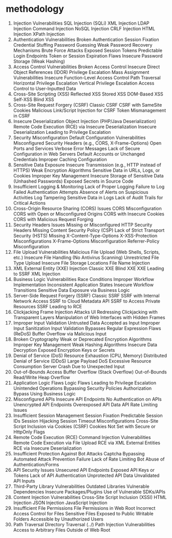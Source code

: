 # methodology

1. Injection Vulnerabilities
SQL Injection (SQLi)
XML Injection
LDAP Injection
Command Injection
NoSQL Injection
CRLF Injection
HTML Injection
XPath Injection
2. Authentication Vulnerabilities
Broken Authentication
Session Fixation
Credential Stuffing
Password Guessing
Weak Password Recovery Mechanisms
Brute Force Attacks
Exposed Session Tokens
Predictable Login Endpoints
Token or Session Expiration Flaws
Insecure Password Storage (Weak Hashing)
3. Access Control Vulnerabilities
Broken Access Control
Insecure Direct Object References (IDOR)
Privilege Escalation
Mass Assignment Vulnerabilities
Insecure Function-Level Access Control
Path Traversal
Horizontal Privilege Escalation
Vertical Privilege Escalation
Access Control to User-Inputted Data
4. Cross-Site Scripting (XSS)
Reflected XSS
Stored XSS
DOM-Based XSS
Self-XSS
Blind XSS
5. Cross-Site Request Forgery (CSRF)
Classic CSRF
CSRF with SameSite Cookies
Malicious Link/Script Injection for CSRF
Token Mismanagement in CSRF
6. Insecure Deserialization
Object Injection (PHP/Java Deserialization)
Remote Code Execution (RCE) via Insecure Deserialization
Insecure Deserialization Leading to Privilege Escalation
7. Security Misconfiguration
Default Configuration Vulnerabilities
Misconfigured Security Headers (e.g., CORS, X-Frame-Options)
Open Ports and Services
Verbose Error Messages
Lack of Secure Configuration in Web Servers
Default Accounts or Unchanged Credentials
Improper Caching Configuration
8. Sensitive Data Exposure
Insecure Transmission (e.g., HTTP instead of HTTPS)
Weak Encryption Algorithms
Sensitive Data in URLs, Logs, or Cookies
Improper Key Management
Insecure Storage of Sensitive Data (Unhashed Passwords)
Exposed Secrets in Source Code
9. Insufficient Logging & Monitoring
Lack of Proper Logging
Failure to Log Failed Authentication Attempts
Absence of Alerts on Suspicious Activities
Log Tampering
Sensitive Data in Logs
Lack of Audit Trails for Critical Actions
10. Cross-Origin Resource Sharing (CORS) Issues
CORS Misconfiguration
CORS with Open or Misconfigured Origins
CORS with Insecure Cookies
CORS with Malicious Request Forging
11. Security Headers Issues
Missing or Misconfigured HTTP Security Headers
Missing Content Security Policy (CSP)
Lack of Strict Transport Security (HSTS)
Missing X-Content-Type-Options
X-XSS-Protection Misconfigurations
X-Frame-Options Misconfiguration
Referrer-Policy Misconfiguration
12. File Upload Vulnerabilities
Malicious File Upload (Web Shells, Scripts, etc.)
Insecure File Handling (No Antivirus Scanning)
Unrestricted File Type Upload
Insecure File Storage Locations
File Name Injection
13. XML External Entity (XXE) Injection
Classic XXE
Blind XXE
XXE Leading to SSRF
XML Injection
14. Business Logic Vulnerabilities
Race Conditions
Improper Workflow Implementation
Inconsistent Application States
Insecure Workflow Transitions
Sensitive Data Exposure via Business Logic
15. Server-Side Request Forgery (SSRF)
Classic SSRF
SSRF with Internal Network Access
SSRF to Cloud Metadata API
SSRF to Access Private Resources
SSRF Leading to RCE
16. Clickjacking
Frame Injection Attacks
UI Redressing
Clickjacking with Transparent Layers
Manipulation of Web Interfaces with Hidden Frames
17. Improper Input Validation
Untrusted Data Accepted as Input
Improper Input Sanitization
Input Validation Bypasses
Regular Expression Flaws (ReDoS)
Buffer Overflow via Malicious Input
18. Broken Cryptography
Weak or Deprecated Encryption Algorithms
Improper Key Management
Weak Hashing Algorithms
Insecure Data Decryption
Exposed Encryption Keys or Secrets
19. Denial of Service (DoS)
Resource Exhaustion (CPU, Memory)
Distributed Denial of Service (DDoS)
Large Payload DoS
Excessive Resource Consumption
Server Crash Due to Unexpected Input
20. Out-of-Bounds Access
Buffer Overflow (Stack Overflow)
Out-of-Bounds Read/Write
Heap Overflow
21. Application Logic Flaws
Logic Flaws Leading to Privilege Escalation
Unintended Operations
Bypassing Security Policies
Authorization Bypass Using Business Logic
22. Misconfigured APIs
Insecure API Endpoints
No Authentication on APIs
Unencrypted API Endpoints
Overexposed API Data
API Rate Limiting Issues
23. Insufficient Session Management
Session Fixation
Predictable Session IDs
Session Hijacking
Session Timeout Misconfigurations
Cross-Site Script Inclusion via Cookies (CSRF)
Cookies Not Set with Secure or HttpOnly Flags
24. Remote Code Execution (RCE)
Command Injection Vulnerabilities
Remote Code Execution via File Upload
RCE via XML External Entities
RCE via Insecure Deserialization
25. Insufficient Protection Against Bot Attacks
Captcha Bypassing
Automated Attack Prevention Failure
Lack of Rate Limiting
Bot Abuse of Authentication/Forms
26. API Security Issues
Unsecured API Endpoints
Exposed API Keys or Tokens
Lack of API Authentication
Unprotected API Data
Unvalidated API Inputs
27. Third-Party Library Vulnerabilities
Outdated Libraries
Vulnerable Dependencies
Insecure Packages/Plugins
Use of Vulnerable SDKs/APIs
28. Content Injection Vulnerabilities
Cross-Site Script Inclusion (XSSI)
HTML Injection
JSON Injection
JavaScript Injection
29. Insufficient File Permissions
File Permissions in Web Root
Incorrect Access Control for Files
Sensitive Files Exposed to Public
Writable Folders Accessible by Unauthorized Users
30. Path Traversal
Directory Traversal (../)
Path Injection Vulnerabilities
Access to Arbitrary Files Outside of Web Root

